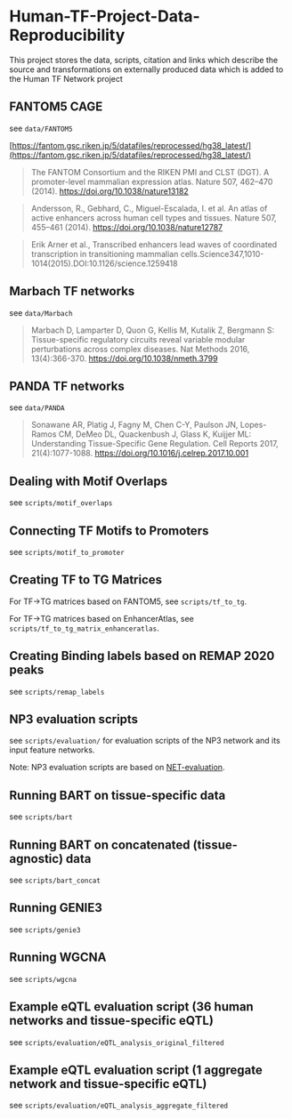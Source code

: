 # Human-TF-Project-Data-Reproducibility 
This project stores the data, scripts, citation and links which describe the source and transformations on externally
produced data which is added to the Human TF Network project 

## FANTOM5 CAGE
see `data/FANTOM5`

[https://fantom.gsc.riken.jp/5/datafiles/reprocessed/hg38_latest/](https://fantom.gsc.riken.jp/5/datafiles/reprocessed/hg38_latest/)
> The FANTOM Consortium and the RIKEN PMI and CLST (DGT). A promoter-level
> mammalian expression atlas. Nature 507, 462–470 (2014).
> https://doi.org/10.1038/nature13182

> Andersson, R., Gebhard, C., Miguel-Escalada, I. et al. An atlas of active
> enhancers across human cell types and tissues. Nature 507, 455–461 (2014).
> https://doi.org/10.1038/nature12787

> Erik Arner et al., Transcribed enhancers lead waves of coordinated
> transcription in transitioning mammalian
> cells.Science347,1010-1014(2015).DOI:10.1126/science.1259418 

## Marbach TF networks
see `data/Marbach`
> Marbach D, Lamparter D, Quon G, Kellis M, Kutalik Z, Bergmann S:
> Tissue-specific regulatory circuits reveal variable modular perturbations
> across complex diseases. Nat Methods 2016, 13(4):366-370.
> https://doi.org/10.1038/nmeth.3799

## PANDA TF networks
see `data/PANDA`
> Sonawane AR, Platig J, Fagny M, Chen C-Y, Paulson JN, Lopes-Ramos CM, DeMeo
> DL, Quackenbush J, Glass K, Kuijjer ML: Understanding Tissue-Specific Gene
> Regulation. Cell Reports 2017, 21(4):1077-1088.
> https://doi.org/10.1016/j.celrep.2017.10.001

## Dealing with Motif Overlaps
see `scripts/motif_overlaps`

## Connecting TF Motifs to Promoters
see `scripts/motif_to_promoter`

## Creating TF to TG Matrices
For TF->TG matrices based on FANTOM5, see `scripts/tf_to_tg`.

For TF->TG matrices based on EnhancerAtlas, see `scripts/tf_to_tg_matrix_enhanceratlas`.

## Creating Binding labels based on REMAP 2020 peaks
see `scripts/remap_labels`

## NP3 evaluation scripts
see `scripts/evaluation/` for evaluation scripts of the NP3 network and its input feature networks.

Note: NP3 evaluation scripts are based on
[NET-evaluation](https://github.com/BrentLab/NET-evaluation).

## Running BART on tissue-specific data
see `scripts/bart`

## Running BART on concatenated (tissue-agnostic) data
see `scripts/bart_concat`

## Running GENIE3
see `scripts/genie3`

## Running WGCNA
see `scripts/wgcna`

## Example eQTL evaluation script (36 human networks and tissue-specific eQTL)
see `scripts/evaluation/eQTL_analysis_original_filtered`

## Example eQTL evaluation script (1 aggregate network and tissue-specific eQTL)
see `scripts/evaluation/eQTL_analysis_aggregate_filtered`
